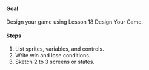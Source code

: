 #### Goal

Design your game using Lesson 18 Design Your Game.

#### Steps

1. List sprites, variables, and controls.
2. Write win and lose conditions.
3. Sketch 2 to 3 screens or states.
